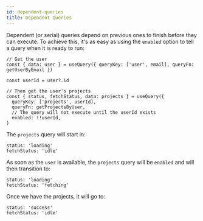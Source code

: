 ```yaml
---
id: dependent-queries
title: Dependent Queries
---
```


Dependent (or serial) queries depend on previous ones to finish before they can execute. To achieve this, it's as easy as using the `enabled` option to tell a query when it is ready to run:

```tsx
// Get the user
const { data: user } = useQuery({ queryKey: ['user', email], queryFn: getUserByEmail })

const userId = user?.id

// Then get the user's projects
const { status, fetchStatus, data: projects } = useQuery({
  queryKey: ['projects', userId],
  queryFn: getProjectsByUser,
  // The query will not execute until the userId exists
  enabled: !!userId,
)
```

The `projects` query will start in:

```tsx
status: 'loading'
fetchStatus: 'idle'
```

As soon as the `user` is available, the `projects` query will be `enabled` and will then transition to:

```tsx
status: 'loading'
fetchStatus: 'fetching'
```

Once we have the projects, it will go to:

```tsx
status: 'success'
fetchStatus: 'idle'
```
